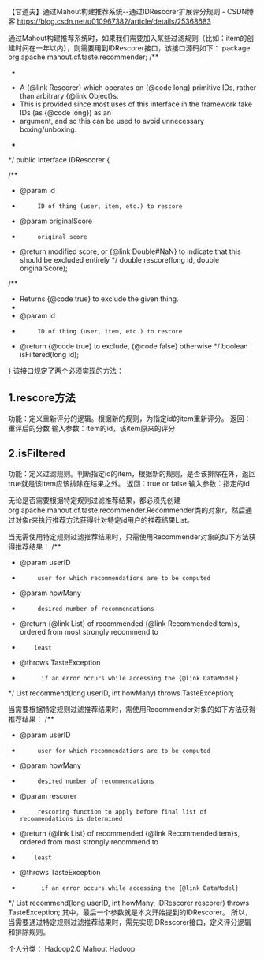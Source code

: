 【甘道夫】通过Mahout构建推荐系统--通过IDRescorer扩展评分规则 - CSDN博客 https://blog.csdn.net/u010967382/article/details/25368683


通过Mahout构建推荐系统时，如果我们需要加入某些过滤规则（比如：item的创建时间在一年以内），则需要用到IDRescorer接口，该接口源码如下：
package org.apache.mahout.cf.taste.recommender;
/**
 * <p>
 * A {@link Rescorer} which operates on {@code long} primitive IDs, rather than arbitrary {@link Object}s.
 * This is provided since most uses of this interface in the framework take IDs (as {@code long}) as an
 * argument, and so this can be used to avoid unnecessary boxing/unboxing.
 * </p>
 */
public interface IDRescorer {
  
  /**
   * @param id
   *          ID of thing (user, item, etc.) to rescore
   * @param originalScore
   *          original score
   * @return modified score, or {@link Double#NaN} to indicate that this should be excluded entirely
   */
  double rescore(long id, double originalScore);
  
  /**
   * Returns {@code true} to exclude the given thing.
   *
   * @param id
   *          ID of thing (user, item, etc.) to rescore
   * @return {@code true} to exclude, {@code false} otherwise
   */
  boolean isFiltered(long id);
  
}
该接口规定了两个必须实现的方法：

## 1.rescore方法
功能：定义重新评分的逻辑。根据新的规则，为指定id的item重新评分。
返回：重评后的分数
输入参数：item的id，该item原来的评分

## 2.isFiltered
功能：定义过滤规则。判断指定id的item，根据新的规则，是否该排除在外，返回true就是该item应该排除在结果之外。
返回：true or false
输入参数：指定的id

无论是否需要根据特定规则过滤推荐结果，都必须先创建org.apache.mahout.cf.taste.recommender.Recommender类的对象r，然后通过对象r来执行推荐方法获得针对特定id用户的推荐结果List。

当无需使用特定规则过滤推荐结果时，只需使用Recommender对象的如下方法获得推荐结果：
  /**
   * @param userID
   *          user for which recommendations are to be computed
   * @param howMany
   *          desired number of recommendations
   * @return {@link List} of recommended {@link RecommendedItem}s, ordered from most strongly recommend to
   *         least
   * @throws TasteException
   *           if an error occurs while accessing the {@link DataModel}
   */
  List<RecommendedItem> recommend(long userID, int howMany) throws TasteException;

当需要根据特定规则过滤推荐结果时，需使用Recommender对象的如下方法获得推荐结果：
  /**
   * @param userID
   *          user for which recommendations are to be computed
   * @param howMany
   *          desired number of recommendations
   * @param rescorer
   *          rescoring function to apply before final list of recommendations is determined
   * @return {@link List} of recommended {@link RecommendedItem}s, ordered from most strongly recommend to
   *         least
   * @throws TasteException
   *           if an error occurs while accessing the {@link DataModel}
   */
  List<RecommendedItem> recommend(long userID, int howMany, IDRescorer rescorer) throws TasteException;
其中，最后一个参数就是本文开始提到的IDRescorer。
所以，当需要通过特定规则过滤推荐结果时，需先实现IDRescorer接口，定义评分逻辑和排除规则。

个人分类： Hadoop2.0 Mahout Hadoop